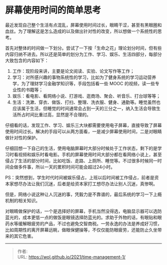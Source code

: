 # 屏幕使用时间的简单思考


最近发现自己整个生活有点混乱，屏幕使用时间过长，眼睛干涩，甚至有黑眼圈和血丝。为了理解这是怎么造成的以及做出针对性的改变，所以想做一个系统性的思考。

<!---more-->

首先对整体的时间做一下划分。尝试了一下按「生命之花」理论划分时间，但有些内容归纳不进去。所以还是简单的划分为工作、学习、娱乐、生活四部分，每部分大致包含的内容如下：

1. 工作：现阶段来讲，主要是论文阅读、实验、论文写作等工作；
2. 学习：对所感兴趣的事物系统性的学习，比如为了健身系统的学习运动营养学，为了理财学习金融学知识等，手段包括看一些 MOOC 的视频，读一些专业性的书籍等；
3. 娱乐：看电影、看网络小说、打游戏、逛商场、聚会、听音乐、打台球等等；
4. 生活：洗漱、穿衣、做饭、打扫、整理、洗衣服、健身、通勤等。睡觉虽然也应该属于生活，但睡觉的时间通常会占到一天的三分之一，纳入生活会导致生活所占时间比重过高，显然是不合理的。

仔细看的话，发现工作、学习、娱乐三大块都需要使用电子屏幕，直接导致了屏幕使用时间过长。解决的手段可以从两方面看，一是减少屏幕使用时间，二是对眼睛做针对性的保护。

仔细回想一下自己的生活，使用电脑屏幕时大部分时候处于工作状态，剩下的是学习时看视频和娱乐时看电影。手机的屏幕使用时间大部分都在看网络小说上，甚至侵占了生活的部分时间，比如吃饭、走路、上厕所、睡觉等。不过很多时候同一时间会做多件事，所以一天的累积时间可能会超过24小时。

PS：突然想到，学生时代时间被娱乐侵占，上班以后时间被工作侵占，前者是资本家想尽办法让我们沉迷，后者是给资本家打工想尽办法让别人沉迷，真惨啊。

但是，网络小说这种让人沉迷的事，凭毅力是不靠谱的，最后系统的学习一下上瘾机制的相关知识。

对眼睛做保护的话，一个是选择好的屏幕，手机当然没得选，电脑显示器可以选防蓝光的，成本更低一点的做饭是眼镜选择防蓝光的。求助于外物的话，有眼贴和眼药水等缓解眼疲劳的产品，不过也避免交智商税。一劳永逸的办法是养成好习惯，比如周期性的离开屏幕远眺，做眼保健操等，不仅仅能防眼疲劳，还能防止久坐带来的其它危害。


---

> 作者:   
> URL: https://wol.github.io/2021/time-management-1/  

